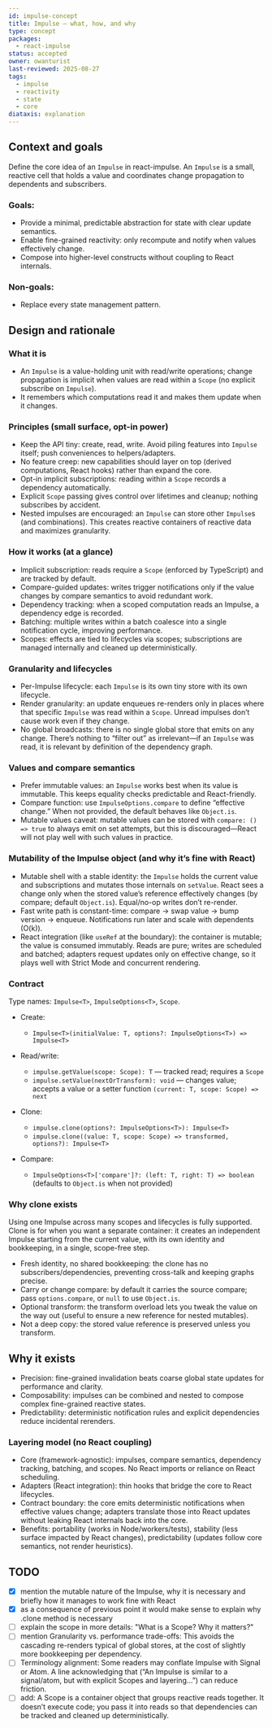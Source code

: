 ```yaml
---
id: impulse-concept
title: Impulse — what, how, and why
type: concept
packages:
  - react-impulse
status: accepted
owner: owanturist
last-reviewed: 2025-08-27
tags:
  - impulse
  - reactivity
  - state
  - core
diataxis: explanation
---
```


## Context and goals

Define the core idea of an `Impulse` in react-impulse. An `Impulse` is a small, reactive cell that holds a value and coordinates change propagation to dependents and subscribers.

### Goals:

- Provide a minimal, predictable abstraction for state with clear update semantics.
- Enable fine-grained reactivity: only recompute and notify when values effectively change.
- Compose into higher-level constructs without coupling to React internals.

### Non-goals:

- Replace every state management pattern.

## Design and rationale

### What it is

- An `Impulse` is a value-holding unit with read/write operations; change propagation is implicit when values are read within a `Scope` (no explicit subscribe on `Impulse`).
- It remembers which computations read it and makes them update when it changes.

### Principles (small surface, opt-in power)

- Keep the API tiny: create, read, write. Avoid piling features into `Impulse` itself; push conveniences to helpers/adapters.
- No feature creep: new capabilities should layer on top (derived computations, React hooks) rather than expand the core.
- Opt-in implicit subscriptions: reading within a `Scope` records a dependency automatically.
- Explicit `Scope` passing gives control over lifetimes and cleanup; nothing subscribes by accident.
- Nested impulses are encouraged: an `Impulse` can store other `Impulse`s (and combinations). This creates reactive containers of reactive data and maximizes granularity.

### How it works (at a glance)

- Implicit subscription: reads require a `Scope` (enforced by TypeScript) and are tracked by default.
- Compare-guided updates: writes trigger notifications only if the value changes by compare semantics to avoid redundant work.
- Dependency tracking: when a scoped computation reads an Impulse, a dependency edge is recorded.
- Batching: multiple writes within a batch coalesce into a single notification cycle, improving performance.
- Scopes: effects are tied to lifecycles via scopes; subscriptions are managed internally and cleaned up deterministically.

### Granularity and lifecycles

- Per-Impulse lifecycle: each `Impulse` is its own tiny store with its own lifecycle.
- Render granularity: an update enqueues re-renders only in places where that specific `Impulse` was read within a `Scope`. Unread impulses don’t cause work even if they change.
- No global broadcasts: there is no single global store that emits on any change. There’s nothing to “filter out” as irrelevant—if an `Impulse` was read, it is relevant by definition of the dependency graph.

### Values and compare semantics

- Prefer immutable values: an `Impulse` works best when its value is immutable. This keeps equality checks predictable and React-friendly.
- Compare function: use `ImpulseOptions.compare` to define “effective change.” When not provided, the default behaves like `Object.is`.
- Mutable values caveat: mutable values can be stored with `compare: () => true` to always emit on set attempts, but this is discouraged—React will not play well with such values in practice.

### Mutability of the Impulse object (and why it’s fine with React)

- Mutable shell with a stable identity: the `Impulse` holds the current value and subscriptions and mutates those internals on `setValue`. React sees a change only when the stored value’s reference effectively changes (by compare; default `Object.is`). Equal/no-op writes don’t re-render.
- Fast write path is constant-time: compare → swap value → bump version → enqueue. Notifications run later and scale with dependents (O(k)).
- React integration (like `useRef` at the boundary): the container is mutable; the value is consumed immutably. Reads are pure; writes are scheduled and batched; adapters request updates only on effective change, so it plays well with Strict Mode and concurrent rendering.

### Contract

Type names: `Impulse<T>`, `ImpulseOptions<T>`, `Scope`.

- Create:
  - `Impulse<T>(initialValue: T, options?: ImpulseOptions<T>) => Impulse<T>`

- Read/write:
  - `impulse.getValue(scope: Scope): T` — tracked read; requires a `Scope`
  - `impulse.setValue(nextOrTransform): void` — changes value; accepts a value or a setter function `(current: T, scope: Scope) => next`

- Clone:
  - `impulse.clone(options?: ImpulseOptions<T>): Impulse<T>`
  - `impulse.clone((value: T, scope: Scope) => transformed, options?): Impulse<T>`

- Compare:
  - `ImpulseOptions<T>['compare']?: (left: T, right: T) => boolean` (defaults to `Object.is` when not provided)

### Why clone exists

Using one Impulse across many scopes and lifecycles is fully supported. Clone is for when you want a separate container: it creates an independent Impulse starting from the current value, with its own identity and bookkeeping, in a single, scope-free step.

- Fresh identity, no shared bookkeeping: the clone has no subscribers/dependencies, preventing cross-talk and keeping graphs precise.
- Carry or change compare: by default it carries the source compare; pass `options.compare`, or `null` to use `Object.is`.
- Optional transform: the transform overload lets you tweak the value on the way out (useful to ensure a new reference for nested mutables).
- Not a deep copy: the stored value reference is preserved unless you transform.

## Why it exists

- Precision: fine-grained invalidation beats coarse global state updates for performance and clarity.
- Composability: impulses can be combined and nested to compose complex fine-grained reactive states.
- Predictability: deterministic notification rules and explicit dependencies reduce incidental rerenders.

### Layering model (no React coupling)

- Core (framework-agnostic): impulses, compare semantics, dependency tracking, batching, and scopes. No React imports or reliance on React scheduling.
- Adapters (React integration): thin hooks that bridge the core to React lifecycles.
- Contract boundary: the core emits deterministic notifications when effective values change; adapters translate those into React updates without leaking React internals back into the core.
- Benefits: portability (works in Node/workers/tests), stability (less surface impacted by React changes), predictability (updates follow core semantics, not render heuristics).

## TODO

- [x] mention the mutable nature of the Impulse, why it is necessary and briefly how it manages to work fine with React
- [x] as a consequence of previous point it would make sense to explain why .clone method is necessary
- [ ] explain the scope in more details: "What is a Scope? Why it matters?"
- [ ] mention Granularity vs. performance trade-offs: This avoids the cascading re-renders typical of global stores, at the cost of slightly more bookkeeping per dependency.
- [ ] Terminology alignment: Some readers may conflate Impulse with Signal or Atom. A line acknowledging that (“An Impulse is similar to a signal/atom, but with explicit Scopes and layering…”) can reduce friction.
- [ ] add: A Scope is a container object that groups reactive reads together. It doesn’t execute code; you pass it into reads so that dependencies can be tracked and cleaned up deterministically.
